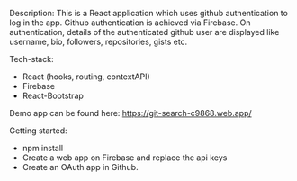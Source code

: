 Description:
This is a React application which uses github authentication to log in the app. Github authentication is achieved via Firebase. On authentication, details of the authenticated github user are displayed like username, bio, followers, repositories, gists etc.

Tech-stack:
  - React (hooks, routing, contextAPI)
  - Firebase
  - React-Bootstrap
  
Demo app can be found here: https://git-search-c9868.web.app/

Getting started:
  - npm install
  - Create a web app on Firebase and replace the api keys
  - Create an OAuth app in Github. 
